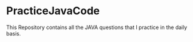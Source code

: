 # PracticeJavaCode
This Repository contains all the JAVA questions that I practice in the daily basis.
